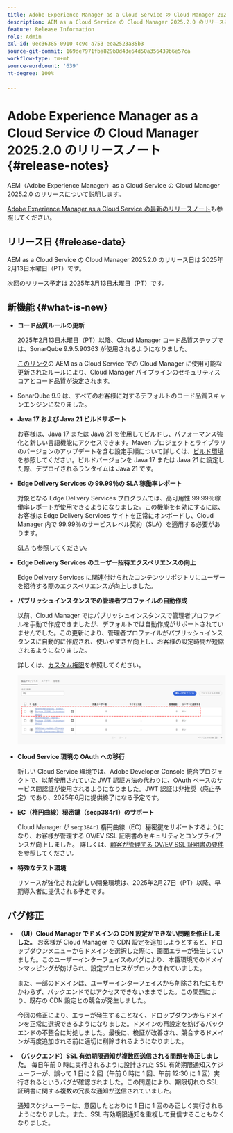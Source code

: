 ```yaml
---
title: Adobe Experience Manager as a Cloud Service の Cloud Manager 2025.2.0 のリリースノート
description: AEM as a Cloud Service の Cloud Manager 2025.2.0 のリリースについて説明します。
feature: Release Information
role: Admin
exl-id: 0ec36385-0910-4c9c-a753-eea2523a85b3
source-git-commit: 169de7971fba829b0d43e64d50a356439b6e57ca
workflow-type: tm+mt
source-wordcount: '639'
ht-degree: 100%

---
```


# Adobe Experience Manager as a Cloud Service の Cloud Manager 2025.2.0 のリリースノート {#release-notes}

<!-- https://wiki.corp.adobe.com/pages/viewpage.action?pageId=3389843928 -->

AEM（Adobe Experience Manager）as a Cloud Service の Cloud Manager 2025.2.0 のリリースについて説明します。


[Adobe Experience Manager as a Cloud Service の最新のリリースノート](/help/release-notes/release-notes-cloud/release-notes-current.md)も参照してください。

## リリース日 {#release-date}

AEM as a Cloud Service の Cloud Manager 2025.2.0 のリリース日は 2025年2月13日木曜日（PT）です。

次回のリリース予定は 2025年3月13日木曜日（PT）です。

## 新機能 {#what-is-new}

* **コード品質ルールの更新**

  2025年2月13日木曜日（PT）以降、Cloud Manager コード品質ステップでは、SonarQube 9.9.5.90363 が使用されるようになりました。

  [このリンク](/help/implementing/cloud-manager/code-quality-testing.md#understanding-code-quality-rules)の AEM as a Cloud Service での Cloud Manager に使用可能な更新されたルールにより、Cloud Manager パイプラインのセキュリティスコアとコード品質が決定されます。

* SonarQube 9.9 は、すべてのお客様に対するデフォルトのコード品質スキャンエンジンになりました。

* **Java 17 および Java 21 ビルドサポート**

  お客様は、Java 17 または Java 21 を使用してビルドし、パフォーマンス強化と新しい言語機能にアクセスできます。Maven プロジェクトとライブラリのバージョンのアップデートを含む設定手順について詳しくは、[ビルド環境](/help/implementing/cloud-manager/getting-access-to-aem-in-cloud/build-environment-details.md)を参照してください。ビルドバージョンを Java 17 または Java 21 に設定した際、デプロイされるランタイムは Java 21 です。

* **Edge Delivery Services の 99.99％の SLA 稼働率レポート**

  対象となる Edge Delivery Services プログラムでは、高可用性 99.99％稼働率レポートが使用できるようになりました。この機能を有効にするには、お客様は Edge Delivery Services サイトを正常にオンボードし、Cloud Manager 内で 99.99％のサービスレベル契約（SLA）を適用する必要があります。

  [SLA](/help/implementing/cloud-manager/getting-access-to-aem-in-cloud/creating-production-programs.md#sla) も参照してください。

* **Edge Delivery Services のユーザー招待エクスペリエンスの向上**

  Edge Delivery Services に関連付けられたコンテンツリポジトリにユーザーを招待する際のエクスペリエンスが向上しました。<!-- CMGR-65331 -->

* **パブリッシュインスタンスでの管理者プロファイルの自動作成**

  以前、Cloud Manager ではパブリッシュインスタンスで管理者プロファイルを手動で作成できましたが、デフォルトでは自動作成がサポートされていませんでした。この更新により、管理者プロファイルがパブリッシュインスタンスに自動的に作成され、使いやすさが向上し、お客様の設定時間が短縮されるようになりました。

  詳しくは、[カスタム権限](/help/implementing/cloud-manager/custom-permissions.md)を参照してください。

  ![パイプラインアクティビティフィルタリング](/help/implementing/cloud-manager/release-notes/assets/product-profiles.png)

* **Cloud Service 環境の OAuth への移行**

  新しい Cloud Service 環境では、Adobe Developer Console 統合プロジェクトで、以前使用されていた JWT 認証方法の代わりに、OAuth ベースのサービス間認証が使用されるようになりました。JWT 認証は非推奨（廃止予定）であり、2025年6月に提供終了になる予定です。

* **EC（楕円曲線）秘密鍵（secp384r1）のサポート**

  Cloud Manager が `secp384r1` 楕円曲線（EC）秘密鍵をサポートするようになり、お客様が管理する OV/EV SSL 証明書のセキュリティとコンプライアンスが向上しました。
詳しくは、[顧客が管理する OV/EV SSL 証明書の要件](/help/implementing/cloud-manager/managing-ssl-certifications/introduction-to-ssl-certificates.md#requirements)を参照してください。<!-- CMGR-63636 -->

* **特殊なテスト環境**

  リソースが強化された新しい開発環境は、2025年2月27日（PT）以降、早期導入者に提供される予定です。


<!--
## Private beta program {#private-beta-program}

Be a part of Cloud Manager's private beta program and have a chance to test upcoming features. -->


## バグ修正

* **（UI）Cloud Manager でドメインの CDN 設定ができない問題を修正しました。**
お客様が Cloud Manager で CDN 設定を追加しようとすると、ドロップダウンメニューからドメインを選択した際に、画面エラーが発生していました。このユーザーインターフェイスのバグにより、本番環境でのドメインマッピングが妨げられ、設定プロセスがブロックされていました。

  また、一部のドメインは、ユーザーインターフェイスから削除されたにもかかわらず、バックエンドではアクセスできないままでした。この問題により、既存の CDN 設定との競合が発生しました。

  今回の修正により、エラーが発生することなく、ドロップダウンからドメインを正常に選択できるようになりました。ドメインの再設定を妨げるバックエンドの不整合に対処しました。最後に、検証が改善され、競合するドメインが再度追加される前に適切に削除されるようになりました。<!-- CMGR-64888 -->
* **（バックエンド）SSL 有効期限通知が複数回送信される問題を修正しました。**
毎日午前 0 時に実行されるように設計された SSL 有効期限通知スケジューラーが、誤って 1 日に 2 回（午前 0 時に 1 回、午前 12:30 に 1 回）実行されるというバグが確認されました。この問題により、期限切れの SSL 証明書に関する複数の冗長な通知が送信されていました。

  通知スケジューラーは、意図したとおりに 1 日に 1 回のみ正しく実行されるようになりました。また、SSL 有効期限通知を重複して受信することもなくなりました。<!-- CMGR-64748 -->




<!-- ## Known issues {#known-issues} -->
